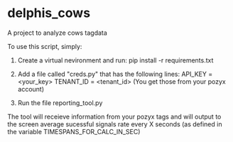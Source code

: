 # delphis_cows
A project to analyze cows tagdata 

To use this script, simply:
1) Create a virtual nevironment and run: pip install -r requirements.txt
2) Add a file called "creds.py" that has the following lines:
    API_KEY = <your_key>
    TENANT_ID = <tenant_id>
    (You get those from your pozyx account)
   
4) Run the file reporting_tool.py

The tool will receieve information from your pozyx tags and will output to the screen average sucessful signals rate every X seconds (as defined in the variable TIMESPANS_FOR_CALC_IN_SEC)
